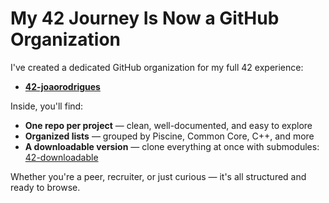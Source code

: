 # My 42 Journey Is Now a GitHub Organization

I've created a dedicated GitHub organization for my full 42 experience:  
- **[42-joaorodrigues](https://github.com/42-joaorodrigues)**

Inside, you'll find:

- **One repo per project** — clean, well-documented, and easy to explore
- **Organized lists** — grouped by Piscine, Common Core, C++, and more
- **A downloadable version** — clone everything at once with submodules:  
[42-downloadable](https://github.com/ghjoaorodrigues/42-downloadable)

Whether you're a peer, recruiter, or just curious — it's all structured and ready to browse.
